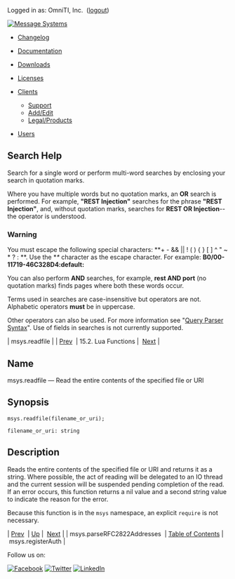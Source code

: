 Logged in as: OmniTI, Inc.  ([logout](https://support.messagesystems.com/logout.php))

[![Message Systems](https://support.messagesystems.com/images/ms-white205.png)](https://support.messagesystems.com/start.php) 

*   [Changelog](https://support.messagesystems.com/start.php?show=changelog)
*   [Documentation](https://support.messagesystems.com/docs/)
*   [Downloads](https://support.messagesystems.com/start.php)

*   [Licenses](https://support.messagesystems.com/license_summary.php)
*   <a href="">Clients</a>
    *   [Support](https://support.messagesystems.com/cs.php)
    *   [Add/Edit](https://support.messagesystems.com/edit_client.php)
    *   [Legal/Products](https://support.messagesystems.com/edit_products.php)
*   [Users](https://support.messagesystems.com/edit_customer.php)

## Search Help

Search for a single word or perform multi-word searches by enclosing your search in quotation marks.

Where you have multiple words but no quotation marks, an **OR** search is performed. For example, **"REST Injection"** searches for the phrase **"REST Injection"**, and, without quotation marks, searches for **REST OR Injection**--the operator is understood.

### Warning

You must escape the following special characters: **+ - && || ! ( ) { } [ ] ^ " ~ * ? : \**. Use the **\** character as the escape character. For example: **B0/00-11719-46C328D4\:default\:**

You can also perform **AND** searches, for example, **rest AND port** (no quotation marks) finds pages where both these words occur.

Terms used in searches are case-insensitive but operators are not. Alphabetic operators **must** be in uppercase.

Other operators can also be used. For more information see "[Query Parser Syntax](https://lucene.apache.org/core/old_versioned_docs/versions/3_0_0/queryparsersyntax.html)". Use of fields in searches is not currently supported.

| msys.readfile |
| [Prev](lua.ref.msys.parseRFC2822Addresses.php)  | 15.2. Lua Functions |  [Next](lua.ref.msys.registerAuth.php) |

<a name="lua.ref.msys.readfile"></a>
## Name

msys.readfile — Read the entire contents of the specified file or URI

<a name="idp24565664"></a>
## Synopsis

`msys.readfile(filename_or_uri);`

`filename_or_uri: string`<a name="idp24568368"></a>
## Description

Reads the entire contents of the specified file or URI and returns it as a string. Where possible, the act of reading will be delegated to an IO thread and the current session will be suspended pending completion of the read. If an error occurs, this function returns a nil value and a second string value to indicate the reason for the error.

Because this function is in the `msys` namespace, an explicit `require` is not necessary.

| [Prev](lua.ref.msys.parseRFC2822Addresses.php)  | [Up](lua.function.details.php) |  [Next](lua.ref.msys.registerAuth.php) |
| msys.parseRFC2822Addresses  | [Table of Contents](index.php) |  msys.registerAuth |

Follow us on:

[![Facebook](https://support.messagesystems.com/images/icon-facebook.png)](http://www.facebook.com/messagesystems) [![Twitter](https://support.messagesystems.com/images/icon-twitter.png)](http://twitter.com/#!/MessageSystems) [![LinkedIn](https://support.messagesystems.com/images/icon-linkedin.png)](http://www.linkedin.com/company/message-systems)
